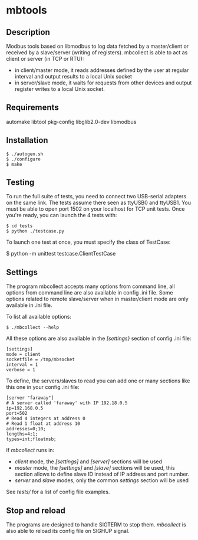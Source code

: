 mbtools
=======

Description
-----------

Modbus tools based on libmodbus to log data fetched by a master/client
or received by a slave/server (writing of registers). mbcollect is able
to act as client or server (in TCP or RTU):
- in client/master mode, it reads addresses defined by the user at regular
  interval and output results to a local Unix socket
- in server/slave mode, it waits for requests from other devices and output
  register writes to a local Unix socket.

Requirements
------------

automake libtool pkg-config libglib2.0-dev libmodbus

Installation
------------

    $ ./autogen.sh
    $ ./configure
    $ make


Testing
-------

To run the full suite of tests, you need to connect two USB-serial adapters on
the same link. The tests assume there seen as ttyUSB0 and ttyUSB1.
You must be able to open port 1502 on your localhost for TCP unit tests.
Once you're ready, you can launch the 4 tests with:

    $ cd tests
    $ python ./testcase.py


To launch one test at once, you must specify the class of TestCase:

   $ python -m unittest testcase.ClientTestCase


Settings
--------

The program mbcollect accepts many options from command line, all options from
command line are also available in config .ini file. Some options related to
remote slave/server when in master/client mode are only available in .ini file.

To list all available options:

    $ ./mbcollect --help

All these options are also available in the *[settings}* section of config .ini
file:

    [settings]
    mode = client
    socketfile = /tmp/mbsocket
    interval = 1
    verbose = 1


To define, the servers/slaves to read you can add one or many sections like this
one in your config .ini file:

    [server "faraway"]
    # A server called 'faraway' with IP 192.18.0.5
    ip=192.168.0.5
    port=502
    # Read 4 integers at address 0
    # Read 1 float at address 10
    addresses=0;10;
    lengths=4;1;
    types=int;floatmsb;

If *mbcollect* runs in:

- *client* mode, the *[settings]* and *[server]* sections will be used
- *master* mode, the *[settings]* and *[slave]* sections will be used, this
  section allows to define slave ID instead of IP address and port number.
- *server* and *slave* modes, only the common *settings* section will be used

See *tests/* for a list of config file examples.


Stop and reload
---------------

The programs are designed to handle SIGTERM to stop them. *mbcollect* is also
able to reload its config file on SIGHUP signal.